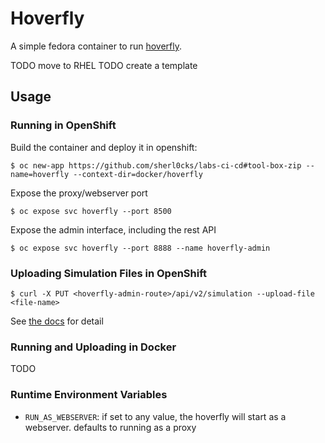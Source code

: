 # Hoverfly

A simple fedora container to run [hoverfly](https://docs.hoverfly.io/en/latest/). 

TODO move to RHEL
TODO create a template

## Usage

### Running in OpenShift

Build the container and deploy it in openshift:

`$ oc new-app https://github.com/sherl0cks/labs-ci-cd#tool-box-zip --name=hoverfly --context-dir=docker/hoverfly`

Expose the proxy/webserver port

`$ oc expose svc hoverfly --port 8500`

Expose the admin interface, including the rest API

`$ oc expose svc hoverfly --port 8888 --name hoverfly-admin`


### Uploading Simulation Files in OpenShift

`$ curl -X PUT <hoverfly-admin-route>/api/v2/simulation --upload-file <file-name>`

See [the docs](https://docs.hoverfly.io/en/latest/pages/reference/api/api.html) for detail


### Running and Uploading in Docker

TODO

### Runtime Environment Variables

- `RUN_AS_WEBSERVER`: if set to any value, the hoverfly will start as a webserver. defaults to running as a proxy